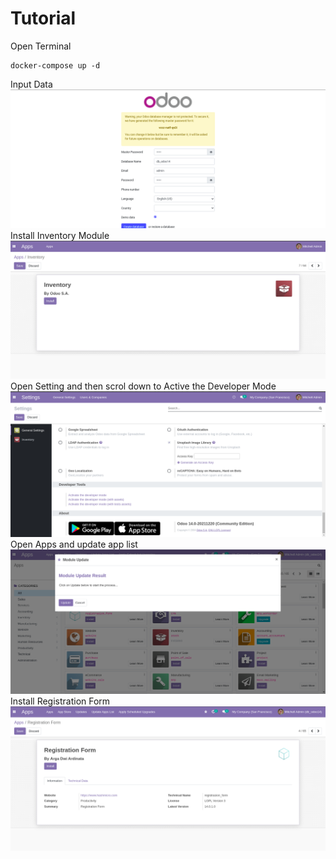 # Tutorial
Open Terminal
```
docker-compose up -d
```
Input Data
![alt text](https://github.com/Kinotosi/registration-form/blob/main/image/i1.png)
Install Inventory Module
![alt text](https://github.com/Kinotosi/registration-form/blob/main/image/i2.png)
Open Setting and then scrol down to Active the Developer Mode
![alt text](https://github.com/Kinotosi/registration-form/blob/main/image/i3.png)
Open Apps and update app list
![alt text](https://github.com/Kinotosi/registration-form/blob/main/image/i4.png)
Install Registration Form
![alt text](https://github.com/Kinotosi/registration-form/blob/main/image/i5.png)
